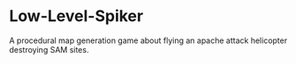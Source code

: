 # Low-Level-Spiker
A procedural map generation game about flying an apache attack helicopter destroying SAM sites.
